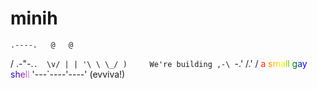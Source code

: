 # minih
    .----.   @   @
   / .-"-.`.  \v/
   | | '\ \ \_/ )     We're building
 ,-\ `-.' /.'  /     <span style="background: linear-gradient(to right, red, orange, yellow, green, blue, indigo, violet); -webkit-background-clip: text; -webkit-text-fill-color: transparent;">a small gay shell</span>
'---`----'----'       (evviva!)
